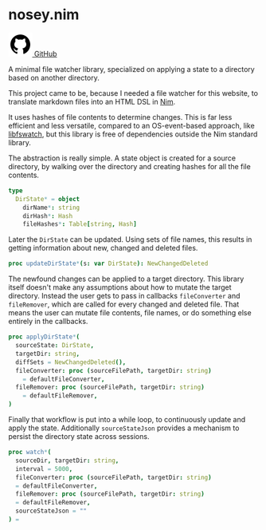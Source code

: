 # nosey.nim

<a href="https://github.com/aMOPel/nosey.nim">
<img src="assets/icons8-github.svg" alt="GitHub" class="inline m-1 ">
GitHub</a>

A minimal file watcher library,
specialized on applying a state to a directory based on another directory.

This project came to be, because I needed a file watcher for this website,
to translate markdown files into an HTML DSL in [Nim](https://nim-lang.org/).

It uses hashes of file contents to determine changes.
This is far less efficient and less versatile,
compared to an OS-event-based approach, like [libfswatch](https://github.com/paul-nameless/nim-fswatch),
but this library is free of dependencies outside the Nim standard library.

The abstraction is really simple.
A state object is created for a source directory,
by walking over the directory and creating hashes for all the file contents.

```nim
type 
  DirState* = object
    dirName*: string
    dirHash*: Hash
    fileHashes*: Table[string, Hash]
```

Later the `DirState` can be updated. Using sets of file names,
this results in getting information about new, changed and deleted files. 

```nim
proc updateDirState*(s: var DirState): NewChangedDeleted
```

The newfound changes can be applied to a target directory.
This library itself doesn't make any assumptions
about how to mutate the target directory. Instead the user gets to pass in 
callbacks `fileConverter` and `fileRemover`, which are called for every changed
and deleted file. That means the user can mutate file contents, file names, or
do something else entirely in the callbacks.

```nim
proc applyDirState*(
  sourceState: DirState,
  targetDir: string,
  diffSets = NewChangedDeleted(),
  fileConverter: proc (sourceFilePath, targetDir: string)
    = defaultFileConverter,
  fileRemover: proc (sourceFilePath, targetDir: string)
    = defaultFileRemover,
)
```

Finally that workflow is put into a while loop, to continuously update and apply
the state. Additionally `sourceStateJson` provides a mechanism to persist the directory state
across sessions.

```nim
proc watch*(
  sourceDir, targetDir: string,
  interval = 5000,
  fileConverter: proc (sourceFilePath, targetDir: string)
  = defaultFileConverter,
  fileRemover: proc (sourceFilePath, targetDir: string)
  = defaultFileRemover,
  sourceStateJson = ""
) =
```
